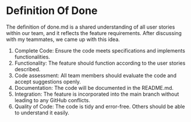 # Definition Of Done 
The definition of done.md is a shared understanding of all user stories within our team, and it reflects the feature requirements. After discussing with my teammates, we came up with this idea.
1. Complete Code: Ensure the code meets specifications and implements functionalities.
2. Functionality: The feature should function according to the user stories described.
3. Code assessment: All team members should evaluate the code and accept suggestions openly.
4. Documentation: The code will be documented in the README.md.
5. Integration: The feature is incorporated into the main branch without leading to any GitHub conflicts.
6. Quality of Code: The code is tidy and error-free. Others should be able to understand it easily.
